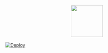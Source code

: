 <p align="center">
      <img style="width:100px; height: 100px;"  src="https://telegra.ph/file/b422b4e1d9ff8511382ea.jpg"></p>

[![Deploy](https://www.herokucdn.com/deploy/button.svg)](https://heroku.com/deploy?template=https://github.com/black801/j)
